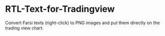 # RTL-Text-for-Tradingview
Convert Farsi texts (right-click) to PNG images and put them directly on the trading view chart.
